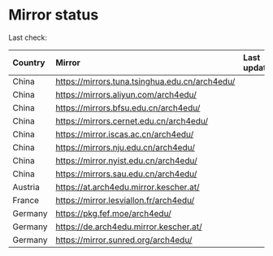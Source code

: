 <script src="./time.js"></script>
# Mirror status
Last check: <script type="text/javascript">localize(1728062335.991323);</script>

|Country|Mirror|Last update|
|:------|:-----|:----------|
|China|https://mirrors.tuna.tsinghua.edu.cn/arch4edu/|<script type="text/javascript">localize(1728024184);</script>|
|China|https://mirrors.aliyun.com/arch4edu/|<script type="text/javascript">localize(1728024184);</script>|
|China|https://mirrors.bfsu.edu.cn/arch4edu/|<script type="text/javascript">localize(1728024184);</script>|
|China|https://mirrors.cernet.edu.cn/arch4edu/|<script type="text/javascript">localize(1728024184);</script>|
|China|https://mirror.iscas.ac.cn/arch4edu/|<script type="text/javascript">localize(1728024184);</script>|
|China|https://mirrors.nju.edu.cn/arch4edu/|<script type="text/javascript">localize(1727980864);</script>|
|China|https://mirror.nyist.edu.cn/arch4edu/|<script type="text/javascript">localize(1727980864);</script>|
|China|https://mirrors.sau.edu.cn/arch4edu/|<script type="text/javascript">localize(1728024184);</script>|
|Austria|https://at.arch4edu.mirror.kescher.at/|<script type="text/javascript">localize(1728024184);</script>|
|France|https://mirror.lesviallon.fr/arch4edu/|<script type="text/javascript">localize(1728024184);</script>|
|Germany|https://pkg.fef.moe/arch4edu/|<script type="text/javascript">localize(1728024184);</script>|
|Germany|https://de.arch4edu.mirror.kescher.at/|<script type="text/javascript">localize(1728024184);</script>|
|Germany|https://mirror.sunred.org/arch4edu/|<script type="text/javascript">localize(1728024184);</script>|

<script src="./tablefilter/tablefilter.js"></script>
<script src="./table.js"></script>